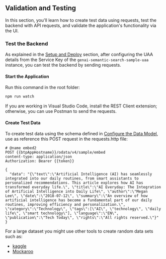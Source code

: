 ## Validation and Testing

In this section, you'll learn how to create test data using requests, test the backend with API requests, and validate the application's functionality via the UI.

### Test the Backend

As explained in the [Setup and Deploy](https://github.com/SAP-samples/btp-cap-genai-semantic-search/blob/main/docs/tutorial/2-Setup%20and%20Deploy.md) section, after configuring the UAA details from the Service Key of the `genai-semantic-search-sample-uaa` instance, you can test the backend by sending requests.

#### Start the Application

Run this command in the root folder:

```bash
npm run watch
```

If you are working in Visual Studio Code, install the REST Client extension; otherwise, you can use Postman to send the requests.

#### Create Test Data

To create test data using the schema defined in [Configure the Data Model](https://github.com/SAP-samples/btp-cap-genai-semantic-search/blob/main/docs/tutorial/3-Configure%20the%20Data%20Model.md), use as reference this POST request in the requests.http file:

```
# @name embed2
POST {{btpAppHostname}}/odata/v4/sample/embed
content-type: application/json
Authorization: Bearer {{token}}

{
  "data": "{\"text\":\"Artificial Intelligence (AI) has seamlessly integrated into our daily routines, from smart assistants to personalized recommendations. This article explores how AI has transformed everyday life.\", \"title\":\"AI Everyday: The Integration of Artificial Intelligence into Daily Life\", \"author\":\"Megan Lee\", \"date\":\"2018-07-12\", \"summary\":\"An overview of how artificial intelligence has become a fundamental part of our daily routines, improving efficiency and personalization.\", \"category\":\"Technology\", \"tags\":[\"AI\", \"technology\", \"daily life\", \"smart technology\"], \"language\":\"EN\", \"publication\":\"Tech Today\", \"rights\":\"All rights reserved.\"}"
}
```

For a large dataset you might use other tools to create random data sets such as:

- [kaggle](https://www.kaggle.com/)
- [Mockaroo](https://www.mockaroo.com/)
